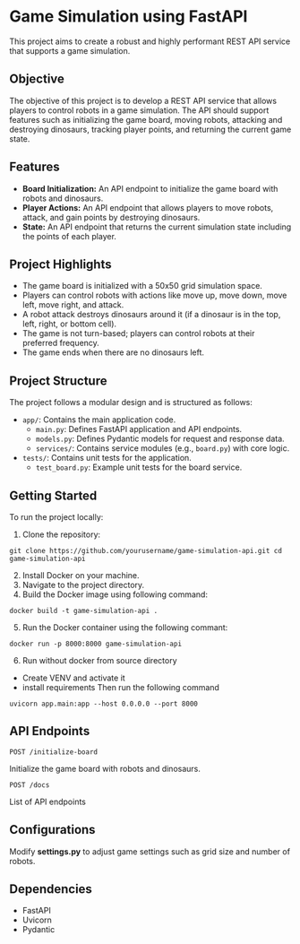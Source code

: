 # Game Simulation using FastAPI

This project aims to create a robust and highly performant REST API service that supports a game simulation. 

## Objective

The objective of this project is to develop a REST API service that allows players to control robots in a game simulation. The API should support features such as initializing the game board, moving robots, attacking and destroying dinosaurs, tracking player points, and returning the current game state.

## Features

- **Board Initialization:** An API endpoint to initialize the game board with robots and dinosaurs.
- **Player Actions:** An API endpoint that allows players to move robots, attack, and gain points by destroying dinosaurs.
- **State:** An API endpoint that returns the current simulation state including the points of each player.

## Project Highlights

- The game board is initialized with a 50x50 grid simulation space.
- Players can control robots with actions like move up, move down, move left, move right, and attack.
- A robot attack destroys dinosaurs around it (if a dinosaur is in the top, left, right, or bottom cell).
- The game is not turn-based; players can control robots at their preferred frequency.
- The game ends when there are no dinosaurs left.

## Project Structure

The project follows a modular design and is structured as follows:

- `app/`: Contains the main application code.
  - `main.py`: Defines FastAPI application and API endpoints.
  - `models.py`: Defines Pydantic models for request and response data.
  - `services/`: Contains service modules (e.g., `board.py`) with core logic.
- `tests/`: Contains unit tests for the application.
  - `test_board.py`: Example unit tests for the board service.

## Getting Started

To run the project locally:

1. Clone the repository:

```angular2html
git clone https://github.com/yourusername/game-simulation-api.git cd game-simulation-api

```

2. Install Docker on your machine.
3. Navigate to the project directory.
4. Build the Docker image using following command:
```angular2html
docker build -t game-simulation-api .

```
5. Run the Docker container using the following commant: 
```angular2html
docker run -p 8000:8000 game-simulation-api
```

6. Run without docker from source directory
- Create VENV and activate it
- install requirements
Then run the following command
```angular2html
uvicorn app.main:app --host 0.0.0.0 --port 8000
```

## API Endpoints

```angular2html
POST /initialize-board
```
Initialize the game board with robots and dinosaurs.

```angular2html
POST /docs
```
List of API endpoints


## Configurations

Modify **settings.py** to adjust game settings such as grid size and number of robots.

## Dependencies
- FastAPI
- Uvicorn
- Pydantic